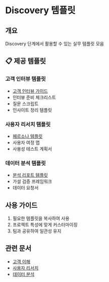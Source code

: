 # Discovery 템플릿

## 개요

Discovery 단계에서 활용할 수 있는 실무 템플릿 모음

## 📋 제공 템플릿

### 고객 인터뷰 템플릿
- [고객 인터뷰 가이드](customer-interview-template.md)
- 인터뷰 준비 체크리스트
- 질문 스크립트
- 인사이트 정리 템플릿

### 사용자 리서치 템플릿
- [페르소나 템플릿](persona-template.md)
- 사용자 여정 맵
- 사용성 테스트 계획서

### 데이터 분석 템플릿
- [분석 리포트 템플릿](analysis-report-template.md)
- 가설 검증 프레임워크
- 데이터 요청서

## 사용 가이드

1. 필요한 템플릿을 복사하여 사용
2. 프로젝트 특성에 맞게 커스터마이징
3. 팀과 공유하여 일관성 유지

## 관련 문서
- [고객 이해](../customer-understanding/README.md)
- [사용자 리서치](../user-research/README.md)
- [데이터 분석](../data-analysis/README.md)